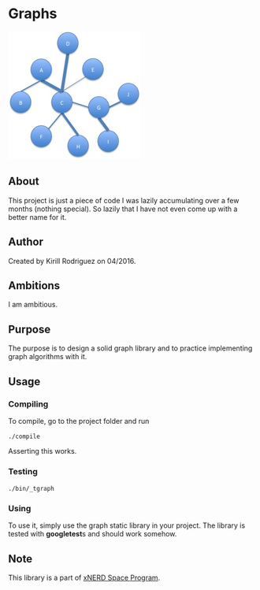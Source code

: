 # Graphs

![pic](./_Icon.jpg)

## About

This project is just a piece of code I was lazily accumulating over a few months (nothing special). So lazily that I have not even come up with a better name for it.

## Author

Created by Kirill Rodriguez on 04/2016.

## Ambitions

I am ambitious.

## Purpose

The purpose is to design a solid graph library and to practice implementing graph algorithms with it.

## Usage

### Compiling

To compile, go to the project folder and run

	./compile
	
Asserting this works.

### Testing

	./bin/_tgraph

### Using

To use it, simply use the graph static library in your project. The library is tested with **googletest**s and should work somehow.

## Note

This library is a part of [xNERD Space Program](https://github.com/theoden8/xNERD/projects/1).